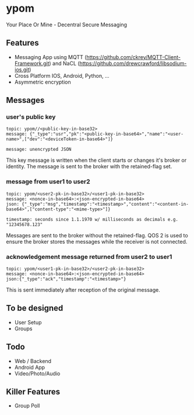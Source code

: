 ypom
====

Your Place Or Mine - Decentral Secure Messaging

## Features
* Messaging App using MQTT (https://github.com/ckrey/MQTT-Client-Framework.git) and NaCL (https://github.com/drewcrawford/libsodium-ios.git)
* Cross Platform IOS, Android, Python, ...
* Asymmetric encryption

## Messages

### user's public key
```
topic: ypom//<public-key-in-base32>
message: {"_type":"usr","pk":"<public-key-in-base64>","name":"<user-name>",["dev":"<deviceToken-in-base64>"]}

message: unencrypted JSON
```

This key message is written when the client starts or changes it's broker or identity. The message is sent to the broker with the retained-flag set.

### message from user1 to user2
```
topic: ypom/<user2-pk-in-base32>/<user1-pk-in-base32>
message: <nonce-in-base64>:<json-encrypted-in-base64>
json: {"_type":"msg","timestamp":"<timestamp>","content":"<content-in-base64>",["content-type":"<mime-type>"]}

timestamp: seconds since 1.1.1970 w/ milliseconds as decimals e.g. "12345678.123"
```
Messages are sent to the broker without the retained-flag. QOS 2 is used to ensure the broker stores the messages while the receiver is not connected.

### acknowledgement message returned from user2 to user1
```
topic: ypom/<user1-pk-in-base32>/<user2-pk-in-base32>
message: <nonce-in-base64>:<json-encrypted-in-base64>
json:{"_type":"ack","timestamp":"<timestamp>"}
```

This is sent immediately after reception of the original message.

## To be designed
* User Setup
* Groups

## Todo
* Web / Backend
* Android App
* Video/Photo/Audio

## Killer Features
* Group Poll
